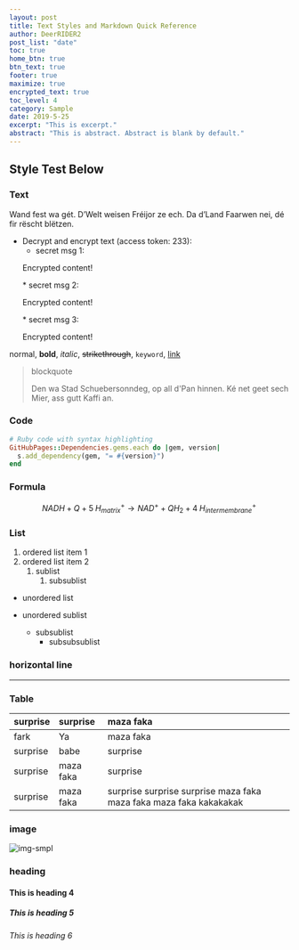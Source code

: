 ```yaml
---
layout: post
title: Text Styles and Markdown Quick Reference
author: DeerRIDER2
post_list: "date"
toc: true
home_btn: true
btn_text: true
footer: true
maximize: true
encrypted_text: true
toc_level: 4
category: Sample
date: 2019-5-25
excerpt: "This is excerpt."
abstract: "This is abstract. Abstract is blank by default."
---
```


## Style Test Below

### Text

Wand fest wa gét. D’Welt weisen Fréijor ze ech. Da d’Land Faarwen nei, dé fir rëscht blëtzen. 

* Decrypt and encrypt text (access token: 233): 
  * secret msg 1: 
  <p class="encrypted" id="/MZAf/PKx9jpw8/Jnp7XQQFki2ibGnArZP46W+keVThXquhWwFROEFnbY8eC57Tw==">Encrypted content!</p>
  * secret msg 2: 
  <p class="encrypted" id="G7D+0370pNmixIP1j7teCg1jtm9XCdOWYFH61lcM0LYWlT0hB3rS9raIs=">Encrypted content!</p>
  * secret msg 3: 
  <p class="encrypted" id="n2S3fH6RGTM7bPTgVDkAKQ3RlrBts+4O1yw7wjdoTzTt8XKPgMYHy6EA==">Encrypted content!</p>
normal, **bold**, *italic*, ~~strikethrough~~, `keyword`, [link](www.google.com)

> blockquote
>
>Den wa Stad Schuebersonndeg, op all d'Pan hinnen. Ké net geet sech Mier, ass gutt Kaffi an. 

### Code

```ruby
# Ruby code with syntax highlighting
GitHubPages::Dependencies.gems.each do |gem, version|
  s.add_dependency(gem, "= #{version}")
end
```

### Formula

$$
NADH+Q+5\;H_{matrix}^{+}\rightarrow NAD^{+}+QH_{2}+4\;H_{intermembrane}^{+}\!
$$

### List
1. ordered list item 1
2. ordered list item 2
   1. sublist
      1. subsublist
* unordered list  
     
* unordered sublist
  * subsublist
    * subsubsublist

### horizontal line

***

### Table

| surprise | surprise  | maza faka |
| :------- | :-------- | :-------- |
| fark     | Ya        | maza faka |
| surprise | babe      | surprise  |
| surprise | maza faka | surprise  |
| surprise | maza faka | surprise surprise surprise maza faka maza faka maza faka kakakakak |

### image
![img-smpl]({{site.url}}{{site.baseurl}}{{site.assets_path}}/img/img-sample.jpg)

### heading
#### This is heading 4
##### This is heading 5
###### This is heading 6